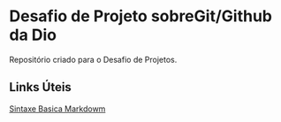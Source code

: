 #  Desafio de Projeto sobreGit/Github da Dio
Repositório criado para o Desafio de Projetos.

## Links Úteis
[Sintaxe Basica Markdowm](https://www.markdowmguide.org/basic-sintax/)
